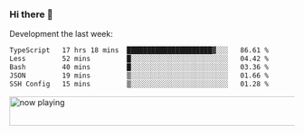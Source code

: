 ### Hi there 👋

Development the last week:
<!--START_SECTION:waka-->

```txt
TypeScript   17 hrs 18 mins  █████████████████████▓░░░   86.61 %
Less         52 mins         █░░░░░░░░░░░░░░░░░░░░░░░░   04.42 %
Bash         40 mins         █░░░░░░░░░░░░░░░░░░░░░░░░   03.36 %
JSON         19 mins         ▒░░░░░░░░░░░░░░░░░░░░░░░░   01.66 %
SSH Config   15 mins         ▒░░░░░░░░░░░░░░░░░░░░░░░░   01.28 %
```

<!--END_SECTION:waka-->

<!--
**JASONPANGGO/jasonpanggo** is a ✨ _special_ ✨ repository because its `README.md` (this file) appears on your GitHub profile.

Here are some ideas to get you started:

- 🔭 I’m currently working on ...
- 🌱 I’m currently learning ...
- 👯 I’m looking to collaborate on ...
- 🤔 I’m looking for help with ...
- 💬 Ask me about ...
- 📫 How to reach me: ...
- 😄 Pronouns: ...
- ⚡ Fun fact: ...
-->

<a href="https://volt.fm/user/q8yd9e79csfr57rt" target="_blank"><img src="https://spotify-badge-egoist.vercel.app/api/now-playing" width="540" height="52" alt="now playing"></a>
